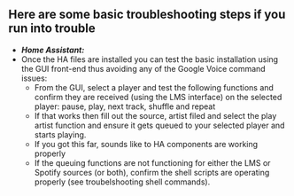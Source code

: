 ## Here are some basic troubleshooting steps if you run into trouble
- **_Home Assistant:_**
- Once the HA files are installed you can test the basic installation using the GUI front-end thus avoiding any of the Google Voice command issues:
  - From the GUI, select a player and test the following functions and confirm they are received (using the LMS interface) on the selected player:  pause, play, next track, shuffle and repeat
  - If that works then fill out the source, artist filed and select the play artist function and ensure it gets queued to your selected player and starts playing.
  - If you got this far, sounds like to HA components are working properly
  - If the queuing functions are not functioning for either the LMS or Spotify sources (or both), confirm the shell scripts are operating properly (see troubelshooting shell commands).
  
  
  
  

